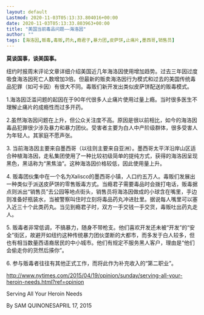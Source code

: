 ```yaml
---
layout: default
Lastmod: 2020-11-03T05:13:33.804016+00:00
date: 2020-11-03T05:13:33.803963+00:00
title: "美国当前毒品问题——海洛因"
author: ""
tags: [海洛因,贩毒,毒贩,药丸,瘾君子,暴力团,皮萨饼,止痛片,墨西哥,销售员]
---
```


**莫谈国事，谈美国事。**

纽约时报周末评论文章详细介绍美国近几年海洛因使用增加趋势。过去三年因过度吸食海洛因死亡人数增加3倍。但最新的贩卖海洛因行为模式和过去的美国传统毒品犯罪（如可卡因）有很大不同。毒贩们新开发出类似皮萨饼配送的贩毒模式。  

1.海洛因泛滥问题的起因在于90年代很多人止痛片使用过量上瘾。当时很多医生不理解止痛片的成瘾性而过多开药。

2.虽然海洛因问题在上升，但公众关注度不高。原因是很以前相比，如今的海洛因毒品犯罪很少涉及暴力和暴力团伙。受害者主要为白人中产阶级群体，很多受害人为年轻人。其家庭不愿声张。

3\. 当前海洛因主要来自墨西哥（以往则主要来自亚洲）。墨西哥太平洋沿岸山区适合种植海洛因，走私集团使用了一种比较初级简单的提纯方式，获得的海洛因呈现黑色，黑话称为“黑焦油”。这种海洛因价格较低，因此使用量上升。

4\. 贩毒团伙集中在一个名为Xalisco的墨西哥小镇，人口约五万人。毒贩们发展出一种类似于派送皮萨饼的零售贩毒方式。当瘾君子需要毒品时会拨打电话，贩毒据点则派出“销售员”去公园等地点街头，销售员将海洛因做成的小球含在嘴里，手边则准备好瓶装水，当被警察叫住时立刻将毒品药丸冲进肚里。据说每人嘴里可以塞入近三十个此类药丸。当见到瘾君子时，双方一手交钱一手交货，毒贩吐出药丸走人。

5\. 贩毒者非常低调，不搞暴力，随身不带枪支。他们喜欢开发还未被“开发”的“安全”街区，故避开如纽约这种传统暴力团伙垄断的大都市，而多发于白人较多，但也有相当数量西语裔居民的中小城市。他们有规定不服务黑人客户，理由是“他们会偷走你的货然后揍你”。

6\. 参与贩毒者往往有其他正式工作，而将此作为补充收入的“第二职业”。

http://www.nytimes.com/2015/04/19/opinion/sunday/serving-all-your-heroin-needs.html?ref=opinion

Serving All Your Heroin Needs

By SAM QUINONESAPRIL 17, 2015

